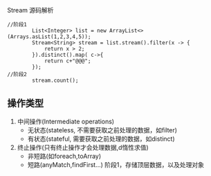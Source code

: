 Stream 源码解析
```
//阶段1
		List<Integer> list = new ArrayList<>(Arrays.asList(1,2,3,4,5));
		Stream<String> stream = list.stream().filter(x -> {
			return x > 2;
		}).distinct().map( c->{
			return c+"@@@";
		});
//阶段2		
		stream.count();
```
## 操作类型
1. 中间操作(Intermediate operations)
    - 无状态(stateless, 不需要获取之前处理的数据，如filter)
    - 有状态(stateful, 需要获取之前处理的数据，如distinct)
2. 终止操作(只有终止操作才会处理数据,d惰性求值)
    - 非短路(如foreach,toArray)
    - 短路(anyMatch,findFirst...)
阶段1，存储顶层数据，以及处理对象